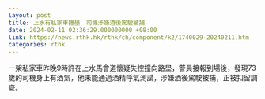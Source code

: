 ```yaml
---
layout: post
title: 上水有私家車撞壆　司機涉嫌酒後駕駛被捕
date: 2024-02-11 02:36:29.000000000 +08:00
link: https://news.rthk.hk/rthk/ch/component/k2/1740029-20240211.htm
categories: rthk
---
```


一架私家車昨晚9時許在上水馬會道懷疑失控撞向路壆，警員接報到場後，發現73歲的司機身上有酒氣，他未能通過酒精呼氣測試，涉嫌酒後駕駛被捕，正被扣留調查。
